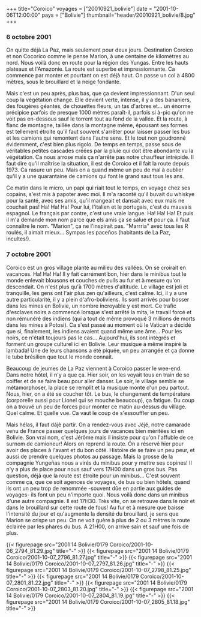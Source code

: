 +++
title="Coroico"
voyages = ["20010921_bolivie"]
date = "2001-10-06T12:00:00"
pays = ["Bolivie"]
thumbnail="header/20010921_bolivie/8.jpg"
+++
### 6 octobre 2001

 On quitte déjà La Paz, mais seulement pour deux jours. Destination Coroico 
et non Cocorico comme le pense Marion, à une centaine de kilomètres au nord. 
Nous voilà donc en route pour la région des Yungas. Entre les hauts plateaux 
et l'Amazonie. La route est superbe et impressionnante. Ca commence par monter 
et pourtant on est déjà haut. On passe un col à 4800 mètres, sous le brouillard 
et la neige fondante.

Mais c'est un peu après, plus bas, que ça devient impressionnant. D'un seul 
coup la végétation change. Elle devient verte, intense, il y a des bananiers, 
des fougères géantes, de chouettes fleurs, un tas d'arbres et... un énorme précipice 
parfois de presque 1000 mètres paraît-il, parfois si à-pic qu'on ne voit pas 
en-dessous sauf le torrent tout au fond de la vallée. Et la route, à flanc de 
montagne, taillée dans la montagne même, épousant ses formes est tellement étroite 
qu'il faut souvent s'arrêter pour laisser passer les bus et les camions qui 
remontent dans l'autre sens. Et le tout non goudronné évidemment, c'est bien 
plus rigolo. De temps en temps, passe sous de véritables petites cascades créées 
par la pluie qui doit être abondante vu la végétation. Ca nous arrose mais ça 
n'arrête pas notre chauffeur intrépide. Il faut dire qu'il maîtrise la situation, 
il est de Coroico et il fait la route depuis 1973. Ca rasure un peu. Mais on 
a quand même un peu de mal à oublier qu'il y a une quarantaine de camions qui 
font le grand saut tous les ans.

Ce matin dans le micro, un papi qui riait tout le temps, en voyage chez ses 
copains, s'est mis à papoter avec moi. Il m'a raconté qu'il buvait du whiskye 
pour la santé, avec ses amis, qu'il mangeait et dansait avec eux mais ne couchait 
pas! Ha! Ha! Ha! Pour lui, l'italien et le portugais, c'est du mauvais espagnol. 
Le français par contre, c'est une vraie langue. Ha! Ha! Ha! Et puis il m'a demandé 
mon nom parce que els amis ça se salue et pour ça. il faut connaître le nom. 
"Marion", ça ne l'inspirait pas. "Marrria" avec tous les R roulés, il aimait 
mieux... Sympas les paceños (habitants de La Paz, incultes!).

### 7 octobre 2001

Coroico est un gros village planté au milieu des vallées. On se croirait en 
vacances. Ha! Ha! Ha! Il y fait carrément bon, hier dans le minibus tout le 
monde enlevait blousons et couches de pulls au fur et à mesure qu'on descendait. 
On n'est plus qu'à 1700 mètres d'altitude. Le village est joli et tranquille, 
les gens ont l'air plus zen qu'ailleurs, c'est calme. Ici, il y a une autre 
particularité, il y a plein d'afro-boliviens. Ils sont arrivés pour bosser dans 
les mines en Bolivie, un nombre incroyable y est mort. Ce trafic d'esclaves 
noirs a commencé lorsque s'est arrêté la mita, le travail forcé et non rémunéré 
des indiens (qui a tout de même provoqué 3 millions de morts dans les mines 
à Potosi). Ca s'est passé au moment où le Vatican a décidé que si, finalement, 
les indiens avaient quand même une âme... Pour les noirs, ce n'était toujours 
pas le cas... Aujourd'hui, ils sont intégrés et forment un groupe culturel ici 
en Bolivie. Leur musique a même inspiré la lambada! Une de leurs chansons a 
été piquée, un peu arrangée et ça donne le tube brésilien que tout le monde 
connaît.

Beaucoup de jeumes de La Paz viennent à Coroico passer le wee-end. Dans notre 
hôtel, il n'y a que ça. Hier soir, on les voyait tous en train de se coiffer 
et de se faire beau pour aller danser. Le soir, le village semble se métamorphoser, 
la place se remplit et la musique monte d'un peu partout. Nous, hier, on a été 
se coucher tôt. Le bus, le changement de température (corporelle aussi pour 
Lionel qui se mouche beaucoup), ça fatigue. Du coup on a trouvé un peu de forces 
pour monter ce matin au-dessus du village. Quel calme. Et quelle vue. Ca vaut 
le coup de s'essouffler un peu.

Mais hélas, il faut dájè partir. On a rendez-vous avec Jéjé, notre camarade 
venu de France passer quelques jours de vacances bien méritées ici en Bolivie. 
Son vrai nom, c'est Jérôme mais il insiste pour qu'on l'affuble de ce surnom 
de camioneur! Alors on reprend la route. On a réservé hier pour avoir des places 
à l'avant et du bon côté. Histoire de se faire un peu peur, et aussi de prendre 
quelques photos au passage. Mais la grosse de la compagnie Yungeñas nous a virés 
du minibus pour y mettre ses copines! Il n'y a plus de place pour nous sauf 
vers 17H00 dans un gros bus. Pas question, déjà que la route est étroite pour 
un minibus... C'est souvent comme ça, que ce soit agences de voyages, de bus 
ou bien hôtels, quand ils ont un peu trop de renommée -souvent dûe en partie 
aux guides de voyages- ils font un peu n'importe quoi. Nous voilà donc dans 
un minibus d'une autre compagnie. Il est 17H30. Très vite, on se retrouve dans 
le noir et dans le brouillard sur cette route de fous! Au fur et à mesure que 
baisse l'intensité du jour et qu'augmente la densité du brouillard, je sens 
que Marion se crispe un peu. On ne voit guère à plus de 2 ou 3 mètres la route 
éclairée par les phares du bus. A 21H00, on arrive sain et sauf une fois de 
plus. 


<div id="TOTO">{{< figurepage src="2001 14 Bolivie/0179 Coroico/2001-10-06_2794_81.29.jpg" title="-"  >}}
{{< figurepage src="2001 14 Bolivie/0179 Coroico/2001-10-07_2796_81.27.jpg" title="-"  >}}
{{< figurepage src="2001 14 Bolivie/0179 Coroico/2001-10-07_2797_81.26.jpg" title="-"  >}}
{{< figurepage src="2001 14 Bolivie/0179 Coroico/2001-10-07_2798_81.25.jpg" title="-"  >}}
{{< figurepage src="2001 14 Bolivie/0179 Coroico/2001-10-07_2801_81.22.jpg" title="-"  >}}
{{< figurepage src="2001 14 Bolivie/0179 Coroico/2001-10-07_2803_81.20.jpg" title="-"  >}}
{{< figurepage src="2001 14 Bolivie/0179 Coroico/2001-10-07_2804_81.19.jpg" title="-"  >}}
{{< figurepage src="2001 14 Bolivie/0179 Coroico/2001-10-07_2805_81.18.jpg" title="-"  >}}
</DIV>

